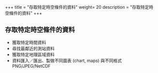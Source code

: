 +++
title = "存取特定時空條件的資料"
weight= 20
description = "存取特定時空條件的資料"
+++

## 存取特定時空條件的資料

- 獲取特定時間資料
- 尋找最鄰近的測站資料
- 獲取特定地理區域資料
- 資料匯入／匯出、製做不同圖表 (chart, maps) 與不同格式 PNG/JPEG/NetCDF

